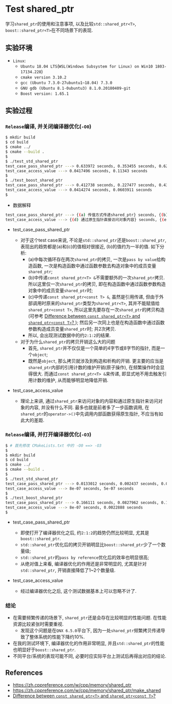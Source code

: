 # Test shared_ptr
学习`shared_ptr`的使用和注意事项, 以及比较`std::shared_ptr<T>`, `boost::shared_ptr<T>`在不同场景下的表现.        

## 实验环境
- `Linux`:    
    - `Ubuntu 18.04 LTS`(`WSL(Windows Subsystem for Linux) on Win10 1803-17134.228`)    
    - `cmake version 3.10.2`    
    - `gcc (Ubuntu 7.3.0-27ubuntu1~18.04) 7.3.0`    
    - `GNU gdb (Ubuntu 8.1-0ubuntu3) 8.1.0.20180409-git`    
    - `Boost version: 1.65.1`

## 实验过程   

### `Release`编译, 并关闭编译器优化(`-O0`)   
```bash
$ mkdir build
$ cd build
$ cmake ../            
$ cmake --build .
$
$ ./test_std_shared_ptr 
test_case_pass_shared_ptr ---> 0.633972 seconds, 0.353455 seconds, 0.62363 seconds.
test_case_access_value ---> 0.0417496 seconds, 0.11343 seconds
$
$ ./test_boost_shared_ptr 
test_case_pass_shared_ptr ---> 0.412738 seconds, 0.227477 seconds, 0.430141 seconds.
test_case_access_value ---> 0.0414274 seconds, 0.0603911 seconds
$
```

- 数据解释    
```bash
test_case_pass_shared_ptr ---> {(a) 传值方式传递shared_ptr} seconds, {(b) 传引用方式传递shared_ptr} seconds, {(c) 传引用方式传递shared_ptr, 但其指向的类型由 T 传递给了 const T } seconds.
test_case_access_value ---> {(d) 通过原生指针直接访问对象内容} seconds, {(e) 通过shared_ptr访问对象内容} seconds
```

- test_case_pass_shared_ptr    
    - 对于这个test case来说, 不论是`std::shared_ptr`还是`boost::shared_ptr`, 表现出的趋势都是(a)和(c)的值相对很接近, (b)的值约为一半的值. 如下分析:      
      - (a)中每次循环存在两次`shared_ptr`的拷贝, 一次是`pass by value`给构造函数, 一次是构造函数中通过函数参数去构造对象中的成员变量`shared_ptr`;    
      - (b)中传递`const shared_ptr<T> &`不需要额外的一次`shared_ptr`拷贝. 所以这里仅一次`shared_ptr`的拷贝, 即在构造函数中通过函数参数构造对象中的成员变量`shared_ptr`时;    
      - (c)中传递`const shared_ptr<const T> &`, 虽然是引用传递, 但由于外部调用时原来的`shared_ptr`类型为`shared_ptr<T>`, 其并不能赋值给`shared_ptr<const T>`, 所以这里先要存在一次`shared_ptr`的拷贝构造(可参考 [Difference between `const shared_ptr<T>` and `shared_ptr<const T>`?
](https://stackoverflow.com/questions/17793333/difference-between-const-shared-ptrt-and-shared-ptrconst-t) ); 然后另一次同上也是在构造函数中通过函数参数构造成员变量`shared_ptr`时; 共2次拷贝.    
      - 所以, 会出现测试数据中的约`2:1:2`的结果.     
    - 对于为什么`shared_ptr`的拷贝开销这么大的问题    
      - 首先, `shared_ptr`并不仅仅是一个简单的4字节或8字节的指针, 而是一个`object`;    
      - 既然是`object`, 那么拷贝就涉及到构造和析构的开销. 更主要的应当是`shared_ptr`内部的引用计数的维护开销(原子操作), 在频繁操作时会显得很大. 而通过`const shared_ptr<T> &`来传递, 即显式地不用去触发引用计数的维护, 从而能够明显地降低开销.     

- test_case_access_value    
    - 理论上来讲, 通过`shared_ptr`来访问对象的内容和通过原生指针来访问对象的内容, 并没有什么不同. 最多也就是前者多了一步函数调用, 在`shared_ptr`的`operator->()`中先调用内部函数获得原生指针, 不应当有如此大的差距.    

### `Release`编译, 并打开编译器优化(`-O3`)    
```bash
$ # 首先修改 CMakeLists.txt 中的 -O0 ==> -O3 
$
$ mkdir build
$ cd build
$ cmake ../            
$ cmake --build .
$
$ ./test_std_shared_ptr 
test_case_pass_shared_ptr ---> 0.0133012 seconds, 0.002437 seconds, 0.0129323 seconds.
test_case_access_value ---> 8e-07 seconds, 5e-07 seconds
$
$ ./test_boost_shared_ptr 
test_case_pass_shared_ptr ---> 0.166111 seconds, 0.0827962 seconds, 0.164819 seconds.
test_case_access_value ---> 8e-07 seconds, 0.0022888 seconds
$
```

- test_case_pass_shared_ptr
  - 即使打开了编译器优化之后, 约`2:1:2`的趋势仍然比较明显, 尤其是`boost::shared_ptr`.    
  - `std::shared_ptr`优化后的拷贝开销明显比`boost::shared_ptr`少了一个数量级;    
  - `std::shared_ptr`的`pass by reference`优化后的效率也明显很高;    
  - 从绝对值上来看, 编译器优化的作用还是非常明显的, 尤其是针对`std::shared_ptr`, 开销直接降低了1~2个数量级.    

- test_case_access_value
  - 经过编译器优化之后, 这个测试数据基本上可以忽略不计了.    

### 结论
- 在需要频繁传递的场景下, `shared_ptr`还是会存在比较明显的性能问题. 在性能资源比较紧张时需要重视. 
  - 发现这个问题是在`QNX 6.5.0`平台下, 因为一处`shared_ptr`频繁拷贝传递导致了整体系统的性能下降约10%.      
- 在我的测试环境下, 编译器优化的作用非常明显, 并且`std::shared_ptr`的性能也明显好于`boost::shared_ptr`.    
- 不同平台/系统的表现可能不同, 必要时应实际平台上测试后再得出对应的结论.    


## References 
- https://zh.cppreference.com/w/cpp/memory/shared_ptr
- https://zh.cppreference.com/w/cpp/memory/shared_ptr/make_shared
- [Difference between `const shared_ptr<T>` and `shared_ptr<const T>`?
](https://stackoverflow.com/questions/17793333/difference-between-const-shared-ptrt-and-shared-ptrconst-t)

